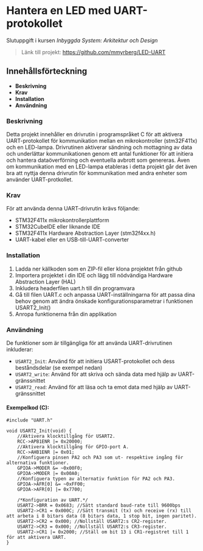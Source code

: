 # Hantera en LED med UART-protokollet
Slutuppgift i kursen *Inbyggda System: Arkitektur och Design*

> Länk till projekt: https://github.com/mmyrberg/LED-UART

## Innehållsförteckning
* **Beskrivning**
* **Krav**
* **Installation**
* **Användning**

### Beskrivning 
Detta projekt innehåller en drivrutin i programspråket C för att aktivera UART-protokollet för kommunikation mellan en mikrokontroller (stm32F411x) och en LED-lampa. Drivrutinen aktiverar sändning och mottagning av data och underlättar kommunikationen genom ett antal funktioner för att initiera och hantera dataöverförning och eventuella avbrott som genereras. Även om kommunikation med en LED-lampa etableras i detta projekt går det även bra att nyttja denna drivrutin för kommunikation med andra enheter som använder UART-protkollet.

### Krav
För att använda denna UART-drivrutin krävs följande:
*   STM32F411x mikrokontrollerplattform
*   STM32CubeIDE eller liknande IDE
*   STM32F411x Hardware Abstraction Layer (stm32f4xx.h) 
*   UART-kabel eller en USB-till-UART-converter

### Installation
1. Ladda ner källkoden som en ZIP-fil eller klona projektet från github
2. Importera projektet i din IDE och lägg till nödvändiga Hardware Abstraction Layer (HAL)
3. Inkludera headerfilen uart.h till din programvara
4. Gå till filen UART.c och anpassa UART-inställningarna för att passa dina behov genom att ändra önskade konfigurationsparametrar i funktionen USART2_Init()
5. Anropa funktionerna från din applikation

### Användning
De funktioner som är tillgängliga för att använda UART-drivrutinen inkluderar:
* `USART2_Init`: Använd för att initiera USART-protokollet och dess beståndsdelar (se exempel nedan) 
* `USART2_write`: Använd för att skriva och sända data med hjälp av UART-gränssnittet
* `USART2_read`: Använd för att läsa och ta emot data med hjälp av UART-gränssnittet

#### Exempelkod (C):
```
#include "UART.h"

void USART2_Init(void) { 
    //Aktivera klocktillgång för USART2.  
    RCC->APB1ENR |= 0x20000;
    //Aktivera klocktillgång för GPIO-port A.
    RCC->AHB1ENR |= 0x01;
    //Konfiguera pinsen PA2 och PA3 som ut- respektive ingång för alternativa funktioner.
    GPIOA->MODER &= ~0x00F0; 
    GPIOA->MODER |= 0x00A0; 
    //Konfiguera typen av alternativ funktion för PA2 och PA3.
    GPIOA->AFR[0] &= ~0xFF00;
    GPIOA->AFR[0] |= 0x7700; 

    /*Konfiguration av UART.*/
    USART2->BRR = 0x0683; //Sätt standard baud-rate till 9600bps
    USART2->CR1 = 0x000C; //Sätt transmit (tx) och receive (rx) till att arbeta i 8 bitars data (8 bitars data, 1 stop bit, ingen paritet).
    USART2->CR2 = 0x000; //Nollställ USART2:s CR2-register.
    USART2->CR3 = 0x000; //Nollställ USART2:s CR3-register.
    USART2->CR1 |= 0x2000; //Ställ om bit 13 i CR1-registret till 1 för att aktivera UART.
}
```